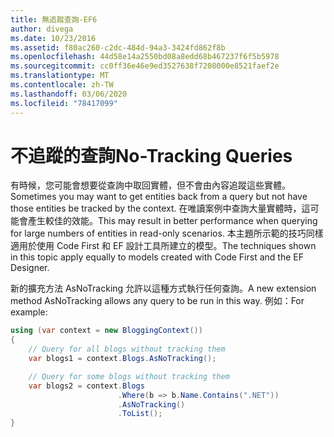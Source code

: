 ```yaml
---
title: 無追蹤查詢-EF6
author: divega
ms.date: 10/23/2016
ms.assetid: f80ac260-c2dc-484d-94a3-3424fd862f8b
ms.openlocfilehash: 44d58e14a2550bd08a8edd68b467237f6f5b5978
ms.sourcegitcommit: cc0ff36e46e9ed3527638f7208000e8521faef2e
ms.translationtype: MT
ms.contentlocale: zh-TW
ms.lasthandoff: 03/06/2020
ms.locfileid: "78417099"
---
```

# <a name="no-tracking-queries"></a><span data-ttu-id="32a0b-102">不追蹤的查詢</span><span class="sxs-lookup"><span data-stu-id="32a0b-102">No-Tracking Queries</span></span>
<span data-ttu-id="32a0b-103">有時候，您可能會想要從查詢中取回實體，但不會由內容追蹤這些實體。</span><span class="sxs-lookup"><span data-stu-id="32a0b-103">Sometimes you may want to get entities back from a query but not have those entities be tracked by the context.</span></span> <span data-ttu-id="32a0b-104">在唯讀案例中查詢大量實體時，這可能會產生較佳的效能。</span><span class="sxs-lookup"><span data-stu-id="32a0b-104">This may result in better performance when querying for large numbers of entities in read-only scenarios.</span></span> <span data-ttu-id="32a0b-105">本主題所示範的技巧同樣適用於使用 Code First 和 EF 設計工具所建立的模型。</span><span class="sxs-lookup"><span data-stu-id="32a0b-105">The techniques shown in this topic apply equally to models created with Code First and the EF Designer.</span></span>  

<span data-ttu-id="32a0b-106">新的擴充方法 AsNoTracking 允許以這種方式執行任何查詢。</span><span class="sxs-lookup"><span data-stu-id="32a0b-106">A new extension method AsNoTracking allows any query to be run in this way.</span></span> <span data-ttu-id="32a0b-107">例如：</span><span class="sxs-lookup"><span data-stu-id="32a0b-107">For example:</span></span>  

``` csharp
using (var context = new BloggingContext())
{
    // Query for all blogs without tracking them
    var blogs1 = context.Blogs.AsNoTracking();

    // Query for some blogs without tracking them
    var blogs2 = context.Blogs
                        .Where(b => b.Name.Contains(".NET"))
                        .AsNoTracking()
                        .ToList();
}
```  
